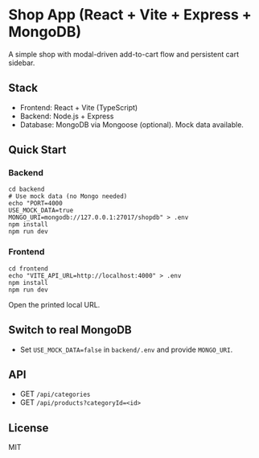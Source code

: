 # Shop App (React + Vite + Express + MongoDB)

A simple shop with modal-driven add-to-cart flow and persistent cart sidebar.

## Stack
- Frontend: React + Vite (TypeScript)
- Backend: Node.js + Express
- Database: MongoDB via Mongoose (optional). Mock data available.

## Quick Start

### Backend
```
cd backend
# Use mock data (no Mongo needed)
echo "PORT=4000
USE_MOCK_DATA=true
MONGO_URI=mongodb://127.0.0.1:27017/shopdb" > .env
npm install
npm run dev
```

### Frontend
```
cd frontend
echo "VITE_API_URL=http://localhost:4000" > .env
npm install
npm run dev
```
Open the printed local URL.

## Switch to real MongoDB
- Set `USE_MOCK_DATA=false` in `backend/.env` and provide `MONGO_URI`.

## API
- GET `/api/categories`
- GET `/api/products?categoryId=<id>`

## License
MIT